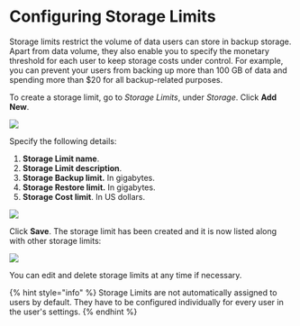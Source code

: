 # Configuring Storage Limits

Storage limits restrict the volume of data users can store in backup storage. Apart from data volume, they also enable you to specify the monetary threshold for each user to keep storage costs under control. For example, you can prevent your users from backing up more than 100 GB of data and spending more than $20 for all backup-related purposes.

To create a storage limit, go to _Storage Limits_, under _Storage_. Click **Add New**.

![](https://github.com/rzakiev/documentation/tree/825c2f64ff90af49b1daa32930a61d866bc1dc67/.gitbook/assets/screenshot-2018-06-20-at-19.04.19.png)

Specify the following details:

1. **Storage Limit name**.
2. **Storage Limit description**.
3. **Storage Backup limit.** In gigabytes.
4. **Storage Restore limit.** In gigabytes.
5. **Storage Cost limit**. In US dollars.

![](https://github.com/rzakiev/documentation/tree/825c2f64ff90af49b1daa32930a61d866bc1dc67/.gitbook/assets/screenshot-2018-06-19-at-19.59.08.png)

Click **Save**. The storage limit has been created and it is now listed along with other storage limits:

![](https://github.com/rzakiev/documentation/tree/825c2f64ff90af49b1daa32930a61d866bc1dc67/.gitbook/assets/screenshot-2018-06-20-at-19.06.52.png)

You can edit and delete storage limits at any time if necessary.

{% hint style="info" %}
Storage Limits are not automatically assigned to users by default. They have to be configured individually for every user in the user's settings.
{% endhint %}

